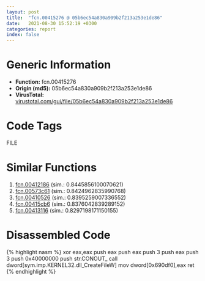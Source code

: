 ```yaml
---
layout: post
title:  "fcn.00415276 @ 05b6ec54a830a909b2f213a253e1de86"
date:   2021-08-30 15:52:19 +0300
categories: report
index: false
---
```


# Generic Information
- **Function:** fcn.00415276
- **Origin (md5):** 05b6ec54a830a909b2f213a253e1de86
- **VirusTotal:** [virustotal.com/gui/file/05b6ec54a830a909b2f213a253e1de86][virustotal_ref]

# Code Tags
<span class="tag" id="FILE">FILE</span>


# Similar Functions

1. [fcn.00412186][similar_1_ref] (sim.: 0.8445856100070621)
2. [fcn.00573c61][similar_2_ref] (sim.: 0.8424962835990768)
3. [fcn.00410526][similar_3_ref] (sim.: 0.8395259007336552)
4. [fcn.00415cb6][similar_4_ref] (sim.: 0.8376042839289152)
5. [fcn.00413116][similar_5_ref] (sim.: 0.8297198171150155)


# Disassembled Code

{% highlight nasm %}
xor eax,eax
push eax
push eax
push 3
push eax
push 3
push 0x40000000
push str.CONOUT_
call dword[sym.imp.KERNEL32.dll_CreateFileW]
mov dword[0x690df0],eax
ret 
{% endhighlight %}


[similar_1_ref]: /report/fcn.00412186@22e4fd0c4b1c614e2ac3f6bd9999bcbd
[similar_2_ref]: /report/fcn.00573c61@9c2b894b84f59672d8be2e984066f76f
[similar_3_ref]: /report/fcn.00410526@d79e4735d09cd3e3c55bd930ee7a7bf7
[similar_4_ref]: /report/fcn.00415cb6@235127bd7ddea75fb72313b9d5061e79
[similar_5_ref]: /report/fcn.00413116@6d109801b4451ecec54d9433c2446f52
[virustotal_ref]: https://www.virustotal.com/gui/file/05b6ec54a830a909b2f213a253e1de86